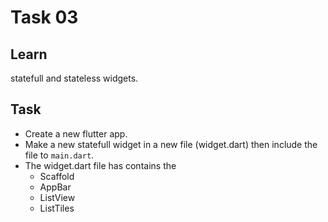 # Task 03


## Learn
statefull and stateless widgets.

## Task
  - Create a new flutter app.
  - Make a new statefull widget in a new file (widget.dart) then include the file to `main.dart`.
  - The widget.dart file has contains the
      - Scaffold
      - AppBar
      - ListView
      - ListTiles
